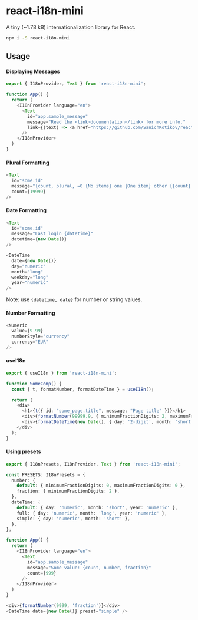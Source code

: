 # react-i18n-mini

A tiny (~1.78 kB) internationalization library for React.

```bash
npm i -S react-i18n-mini
```

## Usage

#### Displaying Messages

```typescript jsx
export { I18nProvider, Text } from 'react-i18n-mini';

function App() {
  return (
    <I18nProvider language="en">
      <Text
        id="app.sample_message"
        message="Read the <link>documentation</link> for more info."
        link={(text) => <a href="https://github.com/SanichKotikov/react-i18n-mini">{text}</a>}
      />
    </I18nProvider>
  )
}
```

#### Plural Formatting

```typescript jsx
<Text
  id="some.id"
  message="{count, plural, =0 {No items} one {One item} other {{count} items}}."
  count={19999}
/>
```

#### Date Formatting

```typescript jsx
<Text
  id="some.id"
  message="Last login {datetime}"
  datetime={new Date()}
/>

<DateTime
  date={new Date()}
  day="numeric"
  month="long"
  weekday="long"
  year="numeric"
/>
```

Note: use `{datetime, date}` for number or string values.

#### Number Formatting

```typescript jsx
<Numeric
  value={9.99}
  numberStyle="currency"
  currency="EUR"
/>
```

#### useI18n

```typescript jsx
export { useI18n } from 'react-i18n-mini';

function SomeComp() {
  const { t, formatNumber, formatDateTime } = useI18n();

  return (
    <div>
      <h1>{t({ id: "some_page.title", message: "Page title" })}</h1>
      <div>{formatNumber(99999.9, { minimumFractionDigits: 2, maximumFractionDigits: 2 })}</div>
      <div>{formatDateTime(new Date(), { day: '2-digit', month: 'short' })}</div>
    </div>
  );
}
```

#### Using presets

```typescript jsx
export { I18nPresets, I18nProvider, Text } from 'react-i18n-mini';

const PRESETS: I18nPresets = {
  number: {
    default: { minimumFractionDigits: 0, maximumFractionDigits: 0 },
    fraction: { minimumFractionDigits: 2 },
  },
  dateTime: {
    default: { day: 'numeric', month: 'short', year: 'numeric' },
    full: { day: 'numeric', month: 'long', year: 'numeric' },
    simple: { day: 'numeric', month: 'short' },
  },
};

function App() {
  return (
    <I18nProvider language="en">
      <Text
        id="app.sample_message"
        message="Some value: {count, number, fraction}"
        count={999}
      />
    </I18nProvider>
  )
}
```

```typescript jsx
<div>{formatNumber(9999, 'fraction')}</div>
<DateTime date={new Date()} preset="simple" />
```
